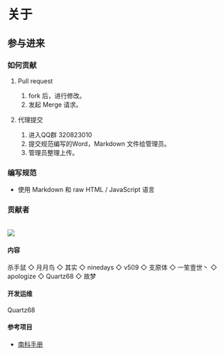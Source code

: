 # 关于

## 参与进来

### 如何贡献

1. Pull request

   1. fork 后，进行修改。
   2. 发起 Merge 请求。

2. 代理提交

   1. 进入QQ群 320823010
   2. 提交规范编写的Word，Markdown 文件给管理员。
   3. 管理员整理上传。

### 编写规范

- 使用 Markdown 和 raw HTML / JavaScript 语言

### 贡献者

<a href="https://github.com/survive-hfut/survive-hfut.github.io/graphs/contributors">
  <br><img src="https://contributors-img.web.app/image?repo=survive-hfut/survive-hfut.github.io" />
</a>

#### 内容

杀手鼠 ◇ 月月鸟 ◇ 其实 ◇ ninedays ◇ v509 ◇ 支原体 ◇ 一笙壹世丶 ◇ apologize ◇ Quartz68 ◇ 故梦

#### 开发运维

Quartz68

#### 参考项目

- [南科手册](https://sustech.online/)